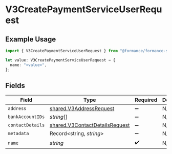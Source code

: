 # V3CreatePaymentServiceUserRequest

## Example Usage

```typescript
import { V3CreatePaymentServiceUserRequest } from "@formance/formance-sdk/sdk/models/shared";

let value: V3CreatePaymentServiceUserRequest = {
  name: "<value>",
};
```

## Fields

| Field                                                                                   | Type                                                                                    | Required                                                                                | Description                                                                             |
| --------------------------------------------------------------------------------------- | --------------------------------------------------------------------------------------- | --------------------------------------------------------------------------------------- | --------------------------------------------------------------------------------------- |
| `address`                                                                               | [shared.V3AddressRequest](../../../sdk/models/shared/v3addressrequest.md)               | :heavy_minus_sign:                                                                      | N/A                                                                                     |
| `bankAccountIDs`                                                                        | *string*[]                                                                              | :heavy_minus_sign:                                                                      | N/A                                                                                     |
| `contactDetails`                                                                        | [shared.V3ContactDetailsRequest](../../../sdk/models/shared/v3contactdetailsrequest.md) | :heavy_minus_sign:                                                                      | N/A                                                                                     |
| `metadata`                                                                              | Record<string, *string*>                                                                | :heavy_minus_sign:                                                                      | N/A                                                                                     |
| `name`                                                                                  | *string*                                                                                | :heavy_check_mark:                                                                      | N/A                                                                                     |